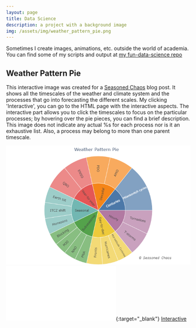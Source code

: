 ```yaml
---
layout: page
title: Data Science
description: a project with a background image
img: /assets/img/weather_pattern_pie.png
---
```


Sometimes I create images, animations, etc. outside the world of academia. You can find some of my scripts and output at [my fun-data-science repo](https://github.com/kelseymalloy/fun-data-science.git)

## Weather Pattern Pie

This interactive image was created for a [Seasoned Chaos](https://seasonedchaos.github.io/) blog post. It shows all the timescales of the weather and climate system and the processes that go into forecasting the different scales. My clicking 'Interactive', you can go to the 
HTML page with the interactive aspects. The interactive part allows you to click the timescales to focus on the particular processes; by hovering over the pie pieces, you can find a brief description. This image does not indicate any actual %s for each process nor is it an exhaustive list. Also, a process may belong to more than one parent timescale.

![Foo](https://github.com/kelseymalloy/fun-data-science/blob/master/_images/weather_pattern_pie_static.png)
![Interactive](/assets/img/weather_pattern_pie.html){:target="_blank"}
<a href="/assets/img/weather_pattern_pie.html" title="About Me">Interactive</a>



<br/><br/>

